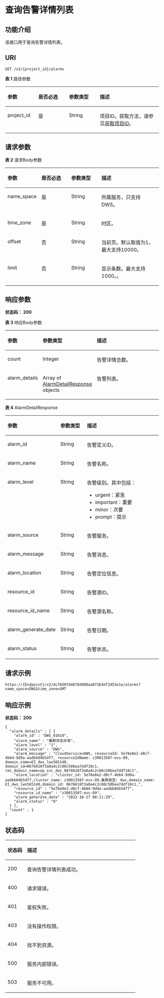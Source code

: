 # 查询告警详情列表<a name="ZH-CN_TOPIC_0000001387661932"></a>

## 功能介绍<a name="section1141173622519"></a>

该接口用于查询告警详情列表。

## URI<a name="section9143143672515"></a>

```
GET /v2/{project_id}/alarms
```

**表 1**  路径参数

<a name="table7148193617254"></a>
<table><thead align="left"><tr id="row1514783672517"><th class="cellrowborder" valign="top" width="20%" id="mcps1.2.5.1.1"><p id="p51498361259"><a name="p51498361259"></a><a name="p51498361259"></a>参数</p>
</th>
<th class="cellrowborder" valign="top" width="20%" id="mcps1.2.5.1.2"><p id="p15151636132513"><a name="p15151636132513"></a><a name="p15151636132513"></a>是否必选</p>
</th>
<th class="cellrowborder" valign="top" width="20%" id="mcps1.2.5.1.3"><p id="p111523367254"><a name="p111523367254"></a><a name="p111523367254"></a>参数类型</p>
</th>
<th class="cellrowborder" valign="top" width="40%" id="mcps1.2.5.1.4"><p id="p11531236112515"><a name="p11531236112515"></a><a name="p11531236112515"></a>描述</p>
</th>
</tr>
</thead>
<tbody><tr id="row171471636192516"><td class="cellrowborder" valign="top" width="20%" headers="mcps1.2.5.1.1 "><p id="p19154173672511"><a name="p19154173672511"></a><a name="p19154173672511"></a>project_id</p>
</td>
<td class="cellrowborder" valign="top" width="20%" headers="mcps1.2.5.1.2 "><p id="p11156136142513"><a name="p11156136142513"></a><a name="p11156136142513"></a>是</p>
</td>
<td class="cellrowborder" valign="top" width="20%" headers="mcps1.2.5.1.3 "><p id="p4157436132512"><a name="p4157436132512"></a><a name="p4157436132512"></a>String</p>
</td>
<td class="cellrowborder" valign="top" width="40%" headers="mcps1.2.5.1.4 "><p id="p7158183672515"><a name="p7158183672515"></a><a name="p7158183672515"></a>项目ID。获取方法，请参见<a href="获取项目ID.md">获取项目ID</a>。</p>
</td>
</tr>
</tbody>
</table>

## 请求参数<a name="section1019418366255"></a>

**表 2**  请求Body参数

<a name="table184523284312"></a>
<table><thead align="left"><tr id="row104536216430"><th class="cellrowborder" valign="top" width="20%" id="mcps1.2.5.1.1"><p id="p945318264317"><a name="p945318264317"></a><a name="p945318264317"></a>参数</p>
</th>
<th class="cellrowborder" valign="top" width="20%" id="mcps1.2.5.1.2"><p id="p54531529436"><a name="p54531529436"></a><a name="p54531529436"></a>是否必选</p>
</th>
<th class="cellrowborder" valign="top" width="20%" id="mcps1.2.5.1.3"><p id="p3453629437"><a name="p3453629437"></a><a name="p3453629437"></a>参数类型</p>
</th>
<th class="cellrowborder" valign="top" width="40%" id="mcps1.2.5.1.4"><p id="p445313219431"><a name="p445313219431"></a><a name="p445313219431"></a>描述</p>
</th>
</tr>
</thead>
<tbody><tr id="row9453527431"><td class="cellrowborder" valign="top" width="20%" headers="mcps1.2.5.1.1 "><p id="p74541325436"><a name="p74541325436"></a><a name="p74541325436"></a>name_space</p>
</td>
<td class="cellrowborder" valign="top" width="20%" headers="mcps1.2.5.1.2 "><p id="p12454628438"><a name="p12454628438"></a><a name="p12454628438"></a>是</p>
</td>
<td class="cellrowborder" valign="top" width="20%" headers="mcps1.2.5.1.3 "><p id="p104540216431"><a name="p104540216431"></a><a name="p104540216431"></a>String</p>
</td>
<td class="cellrowborder" valign="top" width="40%" headers="mcps1.2.5.1.4 "><p id="p045411216431"><a name="p045411216431"></a><a name="p045411216431"></a>所属服务，只支持DWS。</p>
</td>
</tr>
<tr id="row64541327438"><td class="cellrowborder" valign="top" width="20%" headers="mcps1.2.5.1.1 "><p id="p1445452134319"><a name="p1445452134319"></a><a name="p1445452134319"></a>time_zone</p>
</td>
<td class="cellrowborder" valign="top" width="20%" headers="mcps1.2.5.1.2 "><p id="p745417219430"><a name="p745417219430"></a><a name="p745417219430"></a>是</p>
</td>
<td class="cellrowborder" valign="top" width="20%" headers="mcps1.2.5.1.3 "><p id="p14549217432"><a name="p14549217432"></a><a name="p14549217432"></a>String</p>
</td>
<td class="cellrowborder" valign="top" width="40%" headers="mcps1.2.5.1.4 "><p id="p14549217434"><a name="p14549217434"></a><a name="p14549217434"></a>时区。</p>
</td>
</tr>
<tr id="row345412213437"><td class="cellrowborder" valign="top" width="20%" headers="mcps1.2.5.1.1 "><p id="p194541227433"><a name="p194541227433"></a><a name="p194541227433"></a>offset</p>
</td>
<td class="cellrowborder" valign="top" width="20%" headers="mcps1.2.5.1.2 "><p id="p24545217437"><a name="p24545217437"></a><a name="p24545217437"></a>否</p>
</td>
<td class="cellrowborder" valign="top" width="20%" headers="mcps1.2.5.1.3 "><p id="p1445511274315"><a name="p1445511274315"></a><a name="p1445511274315"></a>String</p>
</td>
<td class="cellrowborder" valign="top" width="40%" headers="mcps1.2.5.1.4 "><p id="p9455182164313"><a name="p9455182164313"></a><a name="p9455182164313"></a>当前页。默认取值为1，最大支持10000。</p>
</td>
</tr>
<tr id="row3455152154319"><td class="cellrowborder" valign="top" width="20%" headers="mcps1.2.5.1.1 "><p id="p445510216435"><a name="p445510216435"></a><a name="p445510216435"></a>limit</p>
</td>
<td class="cellrowborder" valign="top" width="20%" headers="mcps1.2.5.1.2 "><p id="p1845572204316"><a name="p1845572204316"></a><a name="p1845572204316"></a>否</p>
</td>
<td class="cellrowborder" valign="top" width="20%" headers="mcps1.2.5.1.3 "><p id="p1545520212432"><a name="p1545520212432"></a><a name="p1545520212432"></a>String</p>
</td>
<td class="cellrowborder" valign="top" width="40%" headers="mcps1.2.5.1.4 "><p id="p1945516220432"><a name="p1945516220432"></a><a name="p1945516220432"></a>显示条数。最大支持1000。。</p>
</td>
</tr>
</tbody>
</table>

## 响应参数<a name="section13197123692511"></a>

**状态码： 200**

**表 3**  响应Body参数

<a name="zh-cn_topic_0000001437418449_response_ListAlarmDetailResponse"></a>
<table><thead align="left"><tr id="row1920093614252"><th class="cellrowborder" valign="top" width="20%" id="mcps1.2.4.1.1"><p id="p19203173612253"><a name="p19203173612253"></a><a name="p19203173612253"></a>参数</p>
</th>
<th class="cellrowborder" valign="top" width="20%" id="mcps1.2.4.1.2"><p id="p32048368251"><a name="p32048368251"></a><a name="p32048368251"></a>参数类型</p>
</th>
<th class="cellrowborder" valign="top" width="60%" id="mcps1.2.4.1.3"><p id="p1320673610251"><a name="p1320673610251"></a><a name="p1320673610251"></a>描述</p>
</th>
</tr>
</thead>
<tbody><tr id="row192005361255"><td class="cellrowborder" valign="top" width="20%" headers="mcps1.2.4.1.1 "><p id="p8207183614257"><a name="p8207183614257"></a><a name="p8207183614257"></a>count</p>
</td>
<td class="cellrowborder" valign="top" width="20%" headers="mcps1.2.4.1.2 "><p id="p220918368258"><a name="p220918368258"></a><a name="p220918368258"></a>Integer</p>
</td>
<td class="cellrowborder" valign="top" width="60%" headers="mcps1.2.4.1.3 "><p id="p1421020363257"><a name="p1421020363257"></a><a name="p1421020363257"></a>告警详情总数。</p>
</td>
</tr>
<tr id="row920073662514"><td class="cellrowborder" valign="top" width="20%" headers="mcps1.2.4.1.1 "><p id="p821203612258"><a name="p821203612258"></a><a name="p821203612258"></a>alarm_details</p>
</td>
<td class="cellrowborder" valign="top" width="20%" headers="mcps1.2.4.1.2 "><p id="p321317364254"><a name="p321317364254"></a><a name="p321317364254"></a>Array of <a href="#zh-cn_topic_0000001437418449_response_AlarmDetailResponse">AlarmDetailResponse</a> objects</p>
</td>
<td class="cellrowborder" valign="top" width="60%" headers="mcps1.2.4.1.3 "><p id="p11215143692520"><a name="p11215143692520"></a><a name="p11215143692520"></a>告警列表。</p>
</td>
</tr>
</tbody>
</table>

**表 4**  AlarmDetailResponse

<a name="zh-cn_topic_0000001437418449_response_AlarmDetailResponse"></a>
<table><thead align="left"><tr id="row20217636112516"><th class="cellrowborder" valign="top" width="20%" id="mcps1.2.4.1.1"><p id="p722163652516"><a name="p722163652516"></a><a name="p722163652516"></a>参数</p>
</th>
<th class="cellrowborder" valign="top" width="20%" id="mcps1.2.4.1.2"><p id="p15222336182516"><a name="p15222336182516"></a><a name="p15222336182516"></a>参数类型</p>
</th>
<th class="cellrowborder" valign="top" width="60%" id="mcps1.2.4.1.3"><p id="p13224183622513"><a name="p13224183622513"></a><a name="p13224183622513"></a>描述</p>
</th>
</tr>
</thead>
<tbody><tr id="row4217173614259"><td class="cellrowborder" valign="top" width="20%" headers="mcps1.2.4.1.1 "><p id="p6225193632517"><a name="p6225193632517"></a><a name="p6225193632517"></a>alarm_id</p>
</td>
<td class="cellrowborder" valign="top" width="20%" headers="mcps1.2.4.1.2 "><p id="p2227123652519"><a name="p2227123652519"></a><a name="p2227123652519"></a>String</p>
</td>
<td class="cellrowborder" valign="top" width="60%" headers="mcps1.2.4.1.3 "><p id="p722893617257"><a name="p722893617257"></a><a name="p722893617257"></a>告警定义ID。</p>
</td>
</tr>
<tr id="row72173365259"><td class="cellrowborder" valign="top" width="20%" headers="mcps1.2.4.1.1 "><p id="p1623017368258"><a name="p1623017368258"></a><a name="p1623017368258"></a>alarm_name</p>
</td>
<td class="cellrowborder" valign="top" width="20%" headers="mcps1.2.4.1.2 "><p id="p523153672511"><a name="p523153672511"></a><a name="p523153672511"></a>String</p>
</td>
<td class="cellrowborder" valign="top" width="60%" headers="mcps1.2.4.1.3 "><p id="p1232113613257"><a name="p1232113613257"></a><a name="p1232113613257"></a>告警名称。</p>
</td>
</tr>
<tr id="row102171936142516"><td class="cellrowborder" valign="top" width="20%" headers="mcps1.2.4.1.1 "><p id="p3233336112514"><a name="p3233336112514"></a><a name="p3233336112514"></a>alarm_level</p>
</td>
<td class="cellrowborder" valign="top" width="20%" headers="mcps1.2.4.1.2 "><p id="p17235113692519"><a name="p17235113692519"></a><a name="p17235113692519"></a>String</p>
</td>
<td class="cellrowborder" valign="top" width="60%" headers="mcps1.2.4.1.3 "><p id="p1423733617252"><a name="p1423733617252"></a><a name="p1423733617252"></a>告警级别。其中包括：</p>
<a name="ul4656162491016"></a><a name="ul4656162491016"></a><ul id="ul4656162491016"><li>urgent：紧急</li><li>important：重要</li><li>minor：次要</li><li>prompt：提示</li></ul>
</td>
</tr>
<tr id="row1421733616255"><td class="cellrowborder" valign="top" width="20%" headers="mcps1.2.4.1.1 "><p id="p142388369256"><a name="p142388369256"></a><a name="p142388369256"></a>alarm_source</p>
</td>
<td class="cellrowborder" valign="top" width="20%" headers="mcps1.2.4.1.2 "><p id="p7239136192518"><a name="p7239136192518"></a><a name="p7239136192518"></a>String</p>
</td>
<td class="cellrowborder" valign="top" width="60%" headers="mcps1.2.4.1.3 "><p id="p2240143611252"><a name="p2240143611252"></a><a name="p2240143611252"></a>告警服务。</p>
</td>
</tr>
<tr id="row102184369258"><td class="cellrowborder" valign="top" width="20%" headers="mcps1.2.4.1.1 "><p id="p82427366259"><a name="p82427366259"></a><a name="p82427366259"></a>alarm_message</p>
</td>
<td class="cellrowborder" valign="top" width="20%" headers="mcps1.2.4.1.2 "><p id="p0243936102514"><a name="p0243936102514"></a><a name="p0243936102514"></a>String</p>
</td>
<td class="cellrowborder" valign="top" width="60%" headers="mcps1.2.4.1.3 "><p id="p1244173692519"><a name="p1244173692519"></a><a name="p1244173692519"></a>告警消息。</p>
</td>
</tr>
<tr id="row13218143612518"><td class="cellrowborder" valign="top" width="20%" headers="mcps1.2.4.1.1 "><p id="p122456362257"><a name="p122456362257"></a><a name="p122456362257"></a>alarm_location</p>
</td>
<td class="cellrowborder" valign="top" width="20%" headers="mcps1.2.4.1.2 "><p id="p182472365258"><a name="p182472365258"></a><a name="p182472365258"></a>String</p>
</td>
<td class="cellrowborder" valign="top" width="60%" headers="mcps1.2.4.1.3 "><p id="p112481436142512"><a name="p112481436142512"></a><a name="p112481436142512"></a>告警定位信息。</p>
</td>
</tr>
<tr id="row16218163672513"><td class="cellrowborder" valign="top" width="20%" headers="mcps1.2.4.1.1 "><p id="p1324903615253"><a name="p1324903615253"></a><a name="p1324903615253"></a>resource_id</p>
</td>
<td class="cellrowborder" valign="top" width="20%" headers="mcps1.2.4.1.2 "><p id="p72512366256"><a name="p72512366256"></a><a name="p72512366256"></a>String</p>
</td>
<td class="cellrowborder" valign="top" width="60%" headers="mcps1.2.4.1.3 "><p id="p2025216364253"><a name="p2025216364253"></a><a name="p2025216364253"></a>告警源ID。</p>
</td>
</tr>
<tr id="row3218103616255"><td class="cellrowborder" valign="top" width="20%" headers="mcps1.2.4.1.1 "><p id="p1325453612256"><a name="p1325453612256"></a><a name="p1325453612256"></a>resource_id_name</p>
</td>
<td class="cellrowborder" valign="top" width="20%" headers="mcps1.2.4.1.2 "><p id="p6255173620252"><a name="p6255173620252"></a><a name="p6255173620252"></a>String</p>
</td>
<td class="cellrowborder" valign="top" width="60%" headers="mcps1.2.4.1.3 "><p id="p62568364256"><a name="p62568364256"></a><a name="p62568364256"></a>告警源名称。</p>
</td>
</tr>
<tr id="row9218143614254"><td class="cellrowborder" valign="top" width="20%" headers="mcps1.2.4.1.1 "><p id="p8258193662510"><a name="p8258193662510"></a><a name="p8258193662510"></a>alarm_generate_date</p>
</td>
<td class="cellrowborder" valign="top" width="20%" headers="mcps1.2.4.1.2 "><p id="p825973642518"><a name="p825973642518"></a><a name="p825973642518"></a>String</p>
</td>
<td class="cellrowborder" valign="top" width="60%" headers="mcps1.2.4.1.3 "><p id="p22616364257"><a name="p22616364257"></a><a name="p22616364257"></a>告警日期。</p>
</td>
</tr>
<tr id="row142192036152513"><td class="cellrowborder" valign="top" width="20%" headers="mcps1.2.4.1.1 "><p id="p132624360254"><a name="p132624360254"></a><a name="p132624360254"></a>alarm_status</p>
</td>
<td class="cellrowborder" valign="top" width="20%" headers="mcps1.2.4.1.2 "><p id="p1026314366252"><a name="p1026314366252"></a><a name="p1026314366252"></a>String</p>
</td>
<td class="cellrowborder" valign="top" width="60%" headers="mcps1.2.4.1.3 "><p id="p8264203622513"><a name="p8264203622513"></a><a name="p8264203622513"></a>告警状态。</p>
</td>
</tr>
</tbody>
</table>

## 请求示例<a name="section1526573672518"></a>

```
https://{Endpoint}/v2/4cf650fd46704908aa071b4df2453e1e/alarms?name_space=DWS&time_zone=GMT
```

## 响应示例<a name="section2269193652518"></a>

**状态码： 200**

```
{
  "alarm_details" : [ {
    "alarm_id" : "DWS_01010",
    "alarm_name" : "集群状态异常",
    "alarm_level" : "1",
    "alarm_source" : "DWS",
    "alarm_message" : "CloudService=DWS, resourceId: 5e76e8e2-d0cf-4b64-9d9a-aadbb04b54f7, resourceIdName: z30013507-evs-09, domain_name=EI_dws_lwx565140, domain_id=0676610f3a0a4c2c80c50bea7ddf18c1, res_domain_name=op_svc_dws_0676610f3a0a4c2c80c50bea7ddf18c1",
    "alarm_location" : "cluster_id: 5e76e8e2-d0cf-4b64-9d9a-aadbb04b54f7,cluster_name: z30013507-evs-09,集群类型: dws,domain_name: EI_dws_lwx565140,domain_id: 0676610f3a0a4c2c80c50bea7ddf18c1,",
    "resource_id" : "5e76e8e2-d0cf-4b64-9d9a-aadbb04b54f7",
    "resource_id_name" : "z30013507-evs-09",
    "alarm_generate_date" : "2022-10-27 08:11:29",
    "alarm_status" : "0"
  } ],
  "count" : 1
}
```

## 状态码<a name="section7293336112519"></a>

<a name="zh-cn_topic_0000001437418449_status_code"></a>
<table><thead align="left"><tr id="row16295036202513"><th class="cellrowborder" valign="top" width="15%" id="mcps1.1.3.1.1"><p id="p182971336152511"><a name="p182971336152511"></a><a name="p182971336152511"></a>状态码</p>
</th>
<th class="cellrowborder" valign="top" width="85%" id="mcps1.1.3.1.2"><p id="p1529893619256"><a name="p1529893619256"></a><a name="p1529893619256"></a>描述</p>
</th>
</tr>
</thead>
<tbody><tr id="row42951836142519"><td class="cellrowborder" valign="top" width="15%" headers="mcps1.1.3.1.1 "><p id="p3300936132519"><a name="p3300936132519"></a><a name="p3300936132519"></a>200</p>
</td>
<td class="cellrowborder" valign="top" width="85%" headers="mcps1.1.3.1.2 "><p id="p9301036142517"><a name="p9301036142517"></a><a name="p9301036142517"></a>查询告警详情列表成功。</p>
</td>
</tr>
<tr id="row1816051712416"><td class="cellrowborder" valign="top" width="15%" headers="mcps1.1.3.1.1 "><p id="p71603176414"><a name="p71603176414"></a><a name="p71603176414"></a>400</p>
</td>
<td class="cellrowborder" valign="top" width="85%" headers="mcps1.1.3.1.2 "><p id="p1316019179410"><a name="p1316019179410"></a><a name="p1316019179410"></a>请求错误。</p>
</td>
</tr>
<tr id="row188711313194112"><td class="cellrowborder" valign="top" width="15%" headers="mcps1.1.3.1.1 "><p id="p178711213134117"><a name="p178711213134117"></a><a name="p178711213134117"></a>401</p>
</td>
<td class="cellrowborder" valign="top" width="85%" headers="mcps1.1.3.1.2 "><p id="p88711813174115"><a name="p88711813174115"></a><a name="p88711813174115"></a>鉴权失败。</p>
</td>
</tr>
<tr id="row20230143019412"><td class="cellrowborder" valign="top" width="15%" headers="mcps1.1.3.1.1 "><p id="p1523017306415"><a name="p1523017306415"></a><a name="p1523017306415"></a>403</p>
</td>
<td class="cellrowborder" valign="top" width="85%" headers="mcps1.1.3.1.2 "><p id="p72304307416"><a name="p72304307416"></a><a name="p72304307416"></a>没有操作权限。</p>
</td>
</tr>
<tr id="row11266142684117"><td class="cellrowborder" valign="top" width="15%" headers="mcps1.1.3.1.1 "><p id="p926662619418"><a name="p926662619418"></a><a name="p926662619418"></a>404</p>
</td>
<td class="cellrowborder" valign="top" width="85%" headers="mcps1.1.3.1.2 "><p id="p1626632684112"><a name="p1626632684112"></a><a name="p1626632684112"></a>找不到资源。</p>
</td>
</tr>
<tr id="row15881423104110"><td class="cellrowborder" valign="top" width="15%" headers="mcps1.1.3.1.1 "><p id="p11881723184115"><a name="p11881723184115"></a><a name="p11881723184115"></a>500</p>
</td>
<td class="cellrowborder" valign="top" width="85%" headers="mcps1.1.3.1.2 "><p id="p188862310411"><a name="p188862310411"></a><a name="p188862310411"></a>服务内部错误。</p>
</td>
</tr>
<tr id="row1783416198415"><td class="cellrowborder" valign="top" width="15%" headers="mcps1.1.3.1.1 "><p id="p7834819144116"><a name="p7834819144116"></a><a name="p7834819144116"></a>503</p>
</td>
<td class="cellrowborder" valign="top" width="85%" headers="mcps1.1.3.1.2 "><p id="p9834201934111"><a name="p9834201934111"></a><a name="p9834201934111"></a>服务不可用。</p>
</td>
</tr>
</tbody>
</table>

